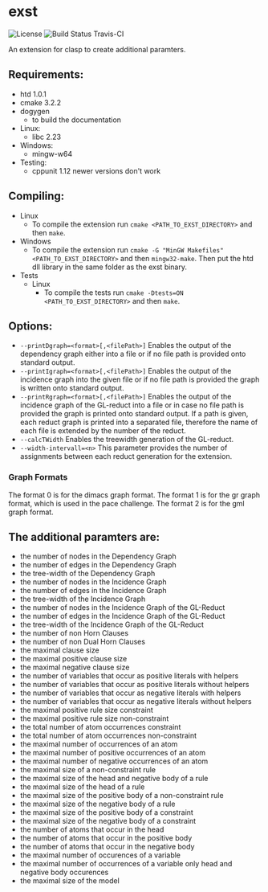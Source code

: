 # exst

![License](http://img.shields.io/badge/license-GPLv3-blue.svg)
![Build Status Travis-CI](https://travis-ci.org/Budddy/additional-stats.svg?branch=master)

An extension for clasp to create additional paramters.

## Requirements:
- htd 1.0.1
- cmake 3.2.2
- dogygen 
  - to build the documentation
- Linux:
  - libc 2.23
- Windows:
  - mingw-w64
- Testing:
  - cppunit 1.12 newer versions don't work

## Compiling:
- Linux
  - To compile the extension run `cmake <PATH_TO_EXST_DIRECTORY>` and then `make`.
- Windows
  - To compile the extension run `cmake -G "MinGW Makefiles" <PATH_TO_EXST_DIRECTORY>` and then `mingw32-make`. Then put the htd dll library in the same folder as the exst binary.
- Tests
  - Linux
    - To compile the tests run `cmake -Dtests=ON <PATH_TO_EXST_DIRECTORY>` and then `make`.

## Options:
- `--printDgraph=<format>[,<filePath>]`
  Enables the output of the dependency graph either into a file or if no file path is provided onto standard output.
- `--printIgraph=<format>[,<filePath>]`
  Enables the output of the incidence graph into the given file or if no file path is provided the graph is written onto standard output.
- `--printRgraph=<format>[,<filePath>]`
  Enables the output of the incidence graph of the GL-reduct into a file or in case no file path is provided the graph is printed onto standard output. If a path is given, each reduct graph is printed into a separated file, therefore the name of each file is extended by the number of the reduct.  
- `--calcTWidth`
  Enables the treewidth generation of the GL-reduct.  
- `--width-intervall=<n>`
  This parameter provides the number of assignments between each reduct generation for the extension.  

### Graph Formats
The format 0 is for the dimacs graph format.
The format 1 is for the gr graph format, which is used in the pace challenge.
The format 2 is for the gml graph format.

## The additional paramters are:
- the number of nodes in the Dependency Graph
- the number of edges in the Dependency Graph
- the tree-width of the Dependency Graph
- the number of nodes in the Incidence Graph
- the number of edges in the Incidence Graph
- the tree-width of the Incidence Graph
- the number of nodes in the Incidence Graph of the GL-Reduct
- the number of edges in the Incidence Graph of the GL-Reduct
- the tree-width of the Incidence Graph of the GL-Reduct
- the number of non Horn Clauses
- the number of non Dual Horn Clauses
- the maximal clause size
- the maximal positive clause size
- the maximal negative clause size
- the number of variables that occur as positive literals with helpers
- the number of variables that occur as positive literals without helpers
- the number of variables that occur as negative literals with helpers
- the number of variables that occur as negative literals without helpers
- the maximal positive rule size constraint
- the maximal positive rule size non-constraint
- the total number of atom occurrences constraint
- the total number of atom occurrences non-constraint
- the maximal number of occurrences of an atom
- the maximal number of positive occurrences of an atom
- the maximal number of negative occurrences of an atom
- the maximal size of a non-constraint rule
- the maximal size of the head and negative body of a rule
- the maximal size of the head of a rule
- the maximal size of the positive body of a non-constraint rule
- the maximal size of the negative body of a rule
- the maximal size of the positive body of a constraint
- the maximal size of the negative body of a constraint
- the number of atoms that occur in the head
- the number of atoms that occur in the positive body
- the number of atoms that occur in the negative body
- the maximal number of occurences of a variable
- the maximal number of occurrences of a variable only head and negative body occurences
- the maximal size of the model